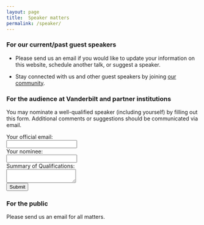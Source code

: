 ```yaml
---
layout: page
title:  Speaker matters
permalink: /speaker/
---
```

### For our current/past guest speakers

* Please send us an email if you would like to update your information on this website, schedule another talk, or suggest a speaker.

* Stay connected with us and other guest speakers by joining [our community](https://groups.google.com/forum/#!forum/vmlss-alumni/join). 

### For the audience at Vanderbilt and partner institutions

You may nominate a well-qualified speaker (including yourself) by filling out this form. Additional comments or suggestions should be communicated via email.


<div class="center-div">
<div class="form">
<form
  action="https://formspree.io/f/xdojqjrd"
  method="POST"
>
  <label for="email" class="label">Your official email: </label>
  <br>
  <div class="textbox-container ic">  
    <input type="text" autocomplete="off" name="email" id="email" class="textbox">
  </div>
  <label for="nominee" class="label">Your nominee: </label>
  <br>
  <div class="textbox-container ic">
    <input type="text" autocomplete="off" name="nominee" id="nominee" class="textbox">
  </div>
  <label for="qualifications" class="label">Summary of Qualifications:</label>
  <br>
  <div class="textbox-container ic">
    <textarea type="text" autocomplete="off" name="qualifications" id="qualifications" class="textbox qual"></textarea>
  </div>
  <!-- your other form fields go here -->
  <button class="button1 ic1 submit-button" role="button" type="submit">Submit</button>

</form>

</div>
</div>

  
### For the public
  
Please send us an email for all matters.
